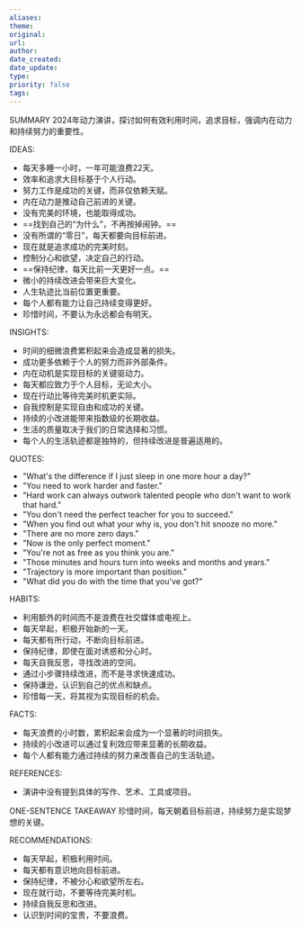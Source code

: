 ```yaml
---
aliases: 
theme: 
original: 
url: 
author: 
date_created: 
date_update: 
type: 
priority: false
tags:
---
```

SUMMARY
2024年动力演讲，探讨如何有效利用时间，追求目标，强调内在动力和持续努力的重要性。

IDEAS:
- 每天多睡一小时，一年可能浪费22天。
- 效率和追求大目标基于个人行动。
- 努力工作是成功的关键，而非仅依赖天赋。
- 内在动力是推动自己前进的关键。
- 没有完美的环境，也能取得成功。
- ==找到自己的“为什么”，不再按掉闹钟。==
- 没有所谓的“零日”，每天都要向目标前进。
- 现在就是追求成功的完美时刻。
- 控制分心和欲望，决定自己的行动。
- ==保持纪律，每天比前一天更好一点。==
- 微小的持续改进会带来巨大变化。
- 人生轨迹比当前位置更重要。
- 每个人都有能力让自己持续变得更好。
- 珍惜时间，不要认为永远都会有明天。

INSIGHTS:
- 时间的细微浪费累积起来会造成显著的损失。
- 成功更多依赖于个人的努力而非外部条件。
- 内在动机是实现目标的关键驱动力。
- 每天都应致力于个人目标，无论大小。
- 现在行动比等待完美时机更实际。
- 自我控制是实现自由和成功的关键。
- 持续的小改进能带来指数级的长期收益。
- 生活的质量取决于我们的日常选择和习惯。
- 每个人的生活轨迹都是独特的，但持续改进是普遍适用的。

QUOTES:
- "What's the difference if I just sleep in one more hour a day?"
- "You need to work harder and faster."
- "Hard work can always outwork talented people who don't want to work that hard."
- "You don't need the perfect teacher for you to succeed."
- "When you find out what your why is, you don't hit snooze no more."
- "There are no more zero days."
- "Now is the only perfect moment."
- "You're not as free as you think you are."
- "Those minutes and hours turn into weeks and months and years."
- "Trajectory is more important than position."
- "What did you do with the time that you've got?"

HABITS:
- 利用额外的时间而不是浪费在社交媒体或电视上。
- 每天早起，积极开始新的一天。
- 每天都有所行动，不断向目标前进。
- 保持纪律，即使在面对诱惑和分心时。
- 每天自我反思，寻找改进的空间。
- 通过小步骤持续改进，而不是寻求快速成功。
- 保持谦逊，认识到自己的优点和缺点。
- 珍惜每一天，将其视为实现目标的机会。

FACTS:
- 每天浪费的小时数，累积起来会成为一个显著的时间损失。
- 持续的小改进可以通过复利效应带来显著的长期收益。
- 每个人都有能力通过持续的努力来改善自己的生活轨迹。

REFERENCES:
- 演讲中没有提到具体的写作、艺术、工具或项目。

ONE-SENTENCE TAKEAWAY
珍惜时间，每天朝着目标前进，持续努力是实现梦想的关键。

RECOMMENDATIONS:
- 每天早起，积极利用时间。
- 每天都有意识地向目标前进。
- 保持纪律，不被分心和欲望所左右。
- 现在就行动，不要等待完美时机。
- 持续自我反思和改进。
- 认识到时间的宝贵，不要浪费。
